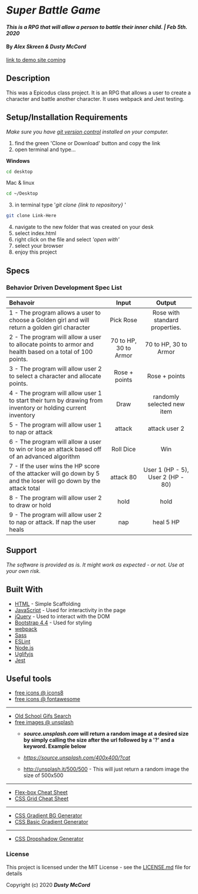 # _Super Battle Game_

#### _This is a RPG that will allow a person to battle their inner child. | Feb 5th. 2020_

#### By _**Alex Skreen & Dusty McCord**_
[link to demo site coming](#)

## Description

This was a Epicodus class project. It is an RPG that allows a user to create a character and battle another character. 
It uses webpack and Jest testing. 

## Setup/Installation Requirements

_Make sure you have [git version control](https://git-scm.com/downloads) installed on your computer._

1. find the green 'Clone or Download' button and copy the link
2. open terminal and type...

**Windows**
```sh 
cd desktop
```

 Mac & linux 
 ```sh
 cd ~/Desktop
 ```

 3. in terminal type '_git clone {link to repository}_ '

```sh
git clone Link-Here
```

4. navigate to the new folder that was created on your desk
5. select index.html
6. right click on the file and select _'open with'_
7. select your browser
8. enjoy this project


## Specs
### Behavior Driven Development Spec List

Behavoir | Input | Output
:---------|:------:|:------:
|1 - The program allows a user to choose a Golden girl and will return a golden girl character | Pick Rose | Rose with standard properties. |
|2 - The program will allow a user to allocate points to armor and health based on a total of 100 points. | 70 to HP, 30 to Armor | 70 to HP, 30 to Armor |
|3 - The program will allow user 2 to select a character and allocate points. | Rose  + points | Rose + points |
|4 - The program will allow user 1 to start their turn by drawing from inventory or holding current inventory | Draw | randomly selected new item |
|5 - The program will allow user 1 to nap or attack | attack | attack user 2 |
|6 - The program will allow a user to win or lose an attack based off of an advanced algorithm | Roll Dice | Win |
|7 - If the user wins the HP score of the attacker will go down by 5 and the loser will go down by the attack total | attack 80 | User 1 (HP - 5), User 2 (HP - 80) |
|8 - The program will allow user 2 to draw or hold | hold | hold |
|9 - The program will allow user 2 to nap or attack. If nap the user heals |  nap | heal 5 HP |

## Support 

_The software is provided as is. It might work as expected - or not. Use at your own risk._


## Built With

* [HTML](https://developer.mozilla.org/en-US/docs/Web/HTML) - Simple Scaffolding
* [JavaScript](https://developer.mozilla.org/en-US/docs/Web/JavaScript) - Used for interactivity in the page
* [jQuery](https://jquery.com/) - Used to interact with the DOM
* [Bootstrap 4.4](https://getbootstrap.com/) - Used for styling
* [webpack](https://webpack.js.org/)
* [Sass](https://sass-lang.com/)
* [ESLint](https://eslint.org/)
* [Node.js](https://nodejs.org/en/)
* [Uglifyjs](https://www.uglifyjs.net/)
* [Jest](https://jestjs.io/)

## Useful tools

* [free icons @ icons8](https://icons8.com/)
* [free  icons @ fontawesome](https://fontawesome.com/)
---
* [Old School Gifs Search](https://gifcities.org/)
* [free images @ unsplash](https://unsplash.com/)
    * **_source.unsplash.com_ will return a random image at a desired size by simply calling the size after the url followed by a '?' and a keyword. Example below**

    * _https://source.unsplash.com/400x400/?cat_
    * http://unsplash.it/500/500 - This will just return a random image the size of 500x500
---
* [Flex-box Cheat Sheet](http://yoksel.github.io/flex-cheatsheet/)
* [CSS Grid Cheat Sheet](http://grid.malven.co/)
---
* [CSS Gradient BG Generator](https://mycolor.space/gradient)
* [CSS Basic Gradient Generator](https://cssgradient.io/)
---
* [CSS Dropshadow Generator](https://cssgenerator.org/box-shadow-css-generator.html)

### License

This project is licensed under the MIT License - see the [LICENSE.md](LICENSE.md) file for details

Copyright (c) 2020 **_Dusty McCord_**

